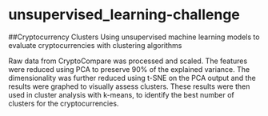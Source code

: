 # unsupervised_learning-challenge

##Cryptocurrency Clusters
Using unsupervised machine learning models to evaluate cryptocurrencies with clustering algorithms

Raw data from CryptoCompare was processed and scaled. The features were reduced using PCA to preserve 90% of the explained variance. The dimensionality was further reduced using t-SNE on the PCA output and the results were graphed to visually assess clusters. These results were then used in cluster analysis with k-means, to identify the best number of clusters for the cryptocurrencies. 
